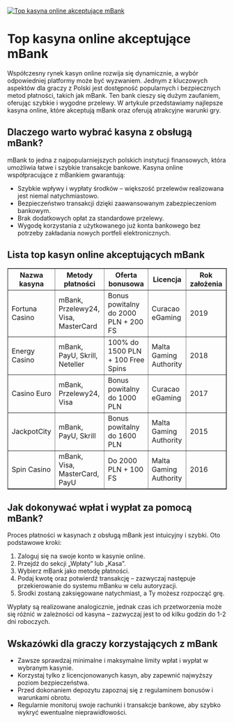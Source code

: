[![Top kasyna online akceptujące mBank](https://123-caf.pages.dev/gitsignup.png)](https://vrmoo.ru/Bt82HjjY)

<h1>Top kasyna online akceptujące mBank</h1> <p>Współczesny rynek kasyn online rozwija się dynamicznie, a wybór odpowiedniej platformy może być wyzwaniem. Jednym z kluczowych aspektów dla graczy z Polski jest dostępność popularnych i bezpiecznych metod płatności, takich jak mBank. Ten bank cieszy się dużym zaufaniem, oferując szybkie i wygodne przelewy. W artykule przedstawiamy najlepsze kasyna online, które akceptują mBank oraz oferują atrakcyjne warunki gry.</p>  <h2>Dlaczego warto wybrać kasyna z obsługą mBank?</h2> <p>mBank to jedna z najpopularniejszych polskich instytucji finansowych, która umożliwia łatwe i szybkie transakcje bankowe. Kasyna online współpracujące z mBankiem gwarantują:</p> <ul>   <li>Szybkie wpływy i wypłaty środków – większość przelewów realizowana jest niemal natychmiastowo.</li>   <li>Bezpieczeństwo transakcji dzięki zaawansowanym zabezpieczeniom bankowym.</li>   <li>Brak dodatkowych opłat za standardowe przelewy.</li>   <li>Wygodę korzystania z użytkowanego już konta bankowego bez potrzeby zakładania nowych portfeli elektronicznych.</li> </ul>  <h2>Lista top kasyn online akceptujących mBank</h2> <table border="1" cellpadding="8" cellspacing="0" style="border-collapse: collapse; width: 100%;">   <thead>     <tr>       <th>Nazwa kasyna</th>       <th>Metody płatności</th>       <th>Oferta bonusowa</th>       <th>Licencja</th>       <th>Rok założenia</th>     </tr>   </thead>   <tbody>     <tr>       <td>Fortuna Casino</td>       <td>mBank, Przelewy24, Visa, MasterCard</td>       <td>Bonus powitalny do 2000 PLN + 200 FS</td>       <td>Curacao eGaming</td>       <td>2019</td>     </tr>     <tr>       <td>Energy Casino</td>       <td>mBank, PayU, Skrill, Neteller</td>       <td>100% do 1500 PLN + 100 Free Spins</td>       <td>Malta Gaming Authority</td>       <td>2018</td>     </tr>     <tr>       <td>Casino Euro</td>       <td>mBank, Przelewy24, Visa</td>       <td>Bonus powitalny do 1000 PLN</td>       <td>Curacao eGaming</td>       <td>2017</td>     </tr>     <tr>       <td>JackpotCity</td>       <td>mBank, PayU, Skrill</td>       <td>Bonus powitalny do 1600 PLN</td>       <td>Malta Gaming Authority</td>       <td>2015</td>     </tr>     <tr>       <td>Spin Casino</td>       <td>mBank, Visa, MasterCard, PayU</td>       <td>Do 2000 PLN + 100 FS</td>       <td>Malta Gaming Authority</td>       <td>2016</td>     </tr>   </tbody> </table>  <h2>Jak dokonywać wpłat i wypłat za pomocą mBank?</h2> <p>Proces płatności w kasynach z obsługą mBank jest intuicyjny i szybki. Oto podstawowe kroki:</p> <ol>   <li>Zaloguj się na swoje konto w kasynie online.</li>   <li>Przejdź do sekcji „Wpłaty” lub „Kasa”.</li>   <li>Wybierz mBank jako metodę płatności.</li>   <li>Podaj kwotę oraz potwierdź transakcję – zazwyczaj następuje przekierowanie do systemu mBanku w celu autoryzacji.</li>   <li>Środki zostaną zaksięgowane natychmiast, a Ty możesz rozpocząć grę.</li> </ol> <p>Wypłaty są realizowane analogicznie, jednak czas ich przetworzenia może się różnić w zależności od kasyna – zazwyczaj jest to od kilku godzin do 1-2 dni roboczych.</p>  <h2>Wskazówki dla graczy korzystających z mBank</h2> <ul>   <li>Zawsze sprawdzaj minimalne i maksymalne limity wpłat i wypłat w wybranym kasynie.</li>   <li>Korzystaj tylko z licencjonowanych kasyn, aby zapewnić najwyższy poziom bezpieczeństwa.</li>   <li>Przed dokonaniem depozytu zapoznaj się z regulaminem bonusów i warunkami obrotu.</li>   <li>Regularnie monitoruj swoje rachunki i transakcje bankowe, aby szybko wykryć ewentualne nieprawidłowości.</li> </ul>